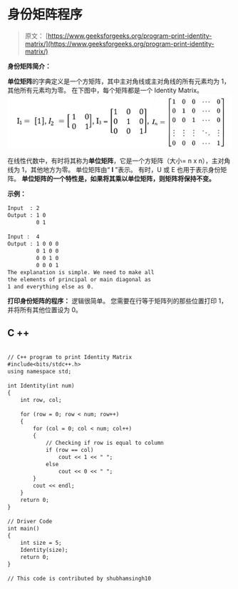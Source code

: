 # 身份矩阵程序

> 原文： [https://www.geeksforgeeks.org/program-print-identity-matrix/](https://www.geeksforgeeks.org/program-print-identity-matrix/)

**身份矩阵简介：**

**单位矩阵**的字典定义是一个方矩阵，其中主对角线或主对角线的所有元素均为 1，其他所有元素均为零。 在下图中，每个矩阵都是一个 Identity Matrix。
![](img/80ad1022655aa2228c13b6f959a4e68c.png)

在线性代数中，有时将其称为**单位矩阵**，它是一个方矩阵（大小= n x n），主对角线为 1，其他地方为零。 单位矩阵由“ **I** ”表示。 有时，U 或 E 也用于表示身份矩阵。
**单位矩阵的一个特性是，如果将其乘以单位矩阵，则矩阵将保持不变。**

**示例：**

```
Input  : 2
Output : 1 0
         0 1

Input :  4
Output : 1 0 0 0
         0 1 0 0
         0 0 1 0
         0 0 0 1
The explanation is simple. We need to make all
the elements of principal or main diagonal as 
1 and everything else as 0.

```

**打印身份矩阵的程序：**
逻辑很简单。 您需要在行等于矩阵列的那些位置打印 1，并将所有其他位置设为 0。

## C ++

```

// C++ program to print Identity Matrix 
#include<bits/stdc++.h> 
using namespace std; 

int Identity(int num) 
{ 
    int row, col; 

    for (row = 0; row < num; row++) 
    { 
        for (col = 0; col < num; col++) 
        { 
            // Checking if row is equal to column  
            if (row == col) 
                cout << 1 << " "; 
            else
                cout << 0 << " "; 
        }  
        cout << endl; 
    } 
    return 0; 
} 

// Driver Code 
int main() 
{ 
    int size = 5; 
    Identity(size); 
    return 0; 
} 

// This code is contributed by shubhamsingh10 

```
